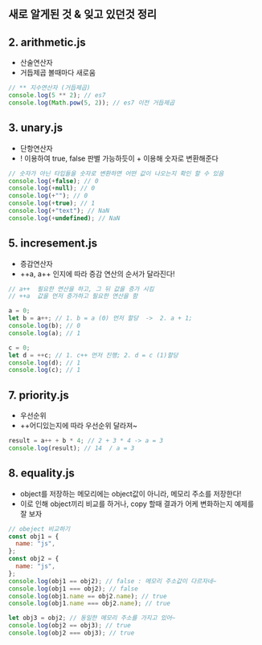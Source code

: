 ## 새로 알게된 것 & 잊고 있던것 정리

## 2. arithmetic.js

- 산술연산자
- 거듭제곱 볼때마다 새로움

```jsx
// ** 지수연산자 (거듭제곱)
console.log(5 ** 2); // es7
console.log(Math.pow(5, 2)); // es7 이전 거듭제곱
```

## 3. unary.js

- 단항연산자
- ! 이용하여 true, false 판별 가능하듯이 + 이용해 숫자로 변환해준다

```jsx
// 숫자가 아닌 타입들을 숫자로 변환하면 어떤 값이 나오는지 확인 할 수 있음
console.log(+false); // 0
console.log(+null); // 0
console.log(+""); // 0
console.log(+true); // 1
console.log(+"text"); // NaN
console.log(+undefined); // NaN
```

## 5. incresement.js

- 증감연산자
- ++a, a++ 인지에 따라 증감 연산의 순서가 달라진다!

```jsx
// a++  필요한 연산을 하고, 그 뒤 값을 증가 시킴
// ++a  값을 먼저 증가하고 필요한 연산을 함

a = 0;
let b = a++; // 1. b = a (0) 먼저 할당  ->  2. a + 1;
console.log(b); // 0
console.log(a); // 1

c = 0;
let d = ++c; // 1. c++ 먼저 진행; 2. d = c (1)할당
console.log(d); // 1
console.log(c); // 1
```

## 7. priority.js

- 우선순위
- ++어디있는지에 따라 우선순위 달라져~

```jsx
result = a++ + b * 4; // 2 + 3 * 4 -> a = 3
console.log(result); // 14  / a = 3
```

## 8. equality.js

- object를 저장하는 메모리에는 object값이 아니라, 메모리 주소를 저장한다!
- 이로 인해 object끼리 비교를 하거나, copy 할때 결과가 어케 변화하는지 예제를 잘 보자

```jsx
// obeject 비교하기
const obj1 = {
  name: "js",
};
const obj2 = {
  name: "js",
};
console.log(obj1 == obj2); // false : 메모리 주소값이 다르자네~
console.log(obj1 === obj2); // false
console.log(obj1.name == obj2.name); // true
console.log(obj1.name === obj2.name); // true

let obj3 = obj2; // 동일한 메모리 주소를 가지고 있어~
console.log(obj2 == obj3); // true
console.log(obj2 === obj3); // true
```
